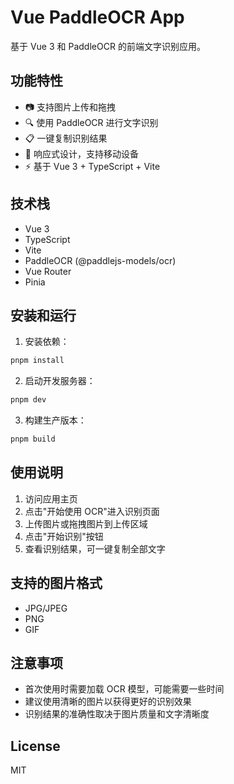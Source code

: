 # Vue PaddleOCR App

基于 Vue 3 和 PaddleOCR 的前端文字识别应用。

## 功能特性

- 📷 支持图片上传和拖拽
- 🔍 使用 PaddleOCR 进行文字识别
- 📋 一键复制识别结果
- 📱 响应式设计，支持移动设备
- ⚡ 基于 Vue 3 + TypeScript + Vite

## 技术栈

- Vue 3
- TypeScript
- Vite
- PaddleOCR (@paddlejs-models/ocr)
- Vue Router
- Pinia

## 安装和运行

1. 安装依赖：
```bash
pnpm install
```

2. 启动开发服务器：
```bash
pnpm dev
```

3. 构建生产版本：
```bash
pnpm build
```

## 使用说明

1. 访问应用主页
2. 点击"开始使用 OCR"进入识别页面
3. 上传图片或拖拽图片到上传区域
4. 点击"开始识别"按钮
5. 查看识别结果，可一键复制全部文字

## 支持的图片格式

- JPG/JPEG
- PNG
- GIF

## 注意事项

- 首次使用时需要加载 OCR 模型，可能需要一些时间
- 建议使用清晰的图片以获得更好的识别效果
- 识别结果的准确性取决于图片质量和文字清晰度

## License

MIT